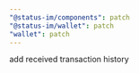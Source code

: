 ```yaml
---
"@status-im/components": patch
"@status-im/wallet": patch
"wallet": patch
---
```


add received transaction history
